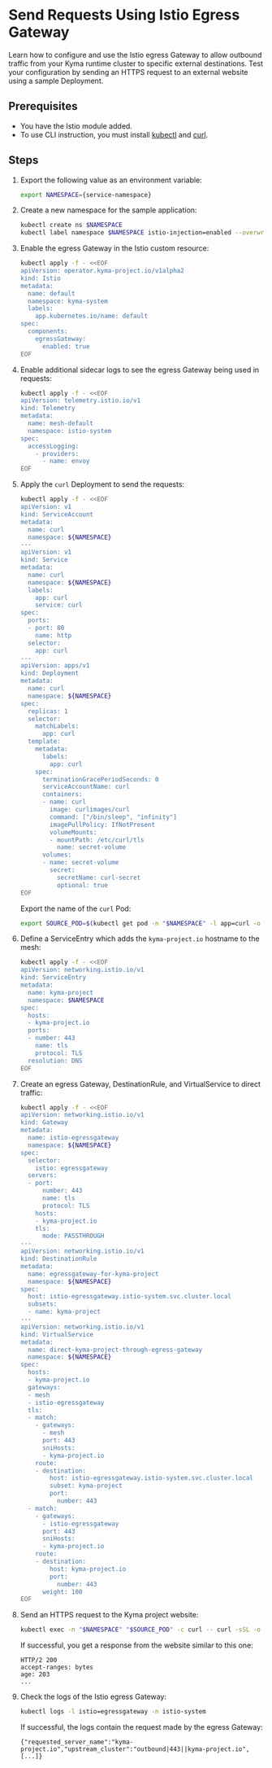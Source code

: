 # Send Requests Using Istio Egress Gateway
Learn how to configure and use the Istio egress Gateway to allow outbound traffic from your Kyma runtime cluster to specific external destinations. Test your configuration by sending an HTTPS request to an external website using a sample Deployment.

## Prerequisites

* You have the Istio module added.
* To use CLI instruction, you must install [kubectl](https://kubernetes.io/docs/tasks/tools/#kubectl)
  and [curl](https://curl.se/).

## Steps

1. Export the following value as an environment variable:

    ```bash
    export NAMESPACE={service-namespace}
    ```

2. Create a new namespace for the sample application:
    ```bash
    kubectl create ns $NAMESPACE
    kubectl label namespace $NAMESPACE istio-injection=enabled --overwrite
    ```

3. Enable the egress Gateway in the Istio custom resource:
   ```bash
   kubectl apply -f - <<EOF
   apiVersion: operator.kyma-project.io/v1alpha2
   kind: Istio
   metadata:
     name: default
     namespace: kyma-system
     labels:
       app.kubernetes.io/name: default
   spec:
     components:
       egressGateway:
         enabled: true
   EOF
   ```

4. Enable additional sidecar logs to see the egress Gateway being used in requests:
    ```bash
    kubectl apply -f - <<EOF
    apiVersion: telemetry.istio.io/v1
    kind: Telemetry
    metadata:
      name: mesh-default
      namespace: istio-system
    spec:
      accessLogging:
        - providers:
          - name: envoy
    EOF
    ```

5. Apply the `curl` Deployment to send the requests:
    ```bash
    kubectl apply -f - <<EOF
    apiVersion: v1
    kind: ServiceAccount
    metadata:
      name: curl
      namespace: ${NAMESPACE}
    ---
    apiVersion: v1
    kind: Service
    metadata:
      name: curl
      namespace: ${NAMESPACE}
      labels:
        app: curl
        service: curl
    spec:
      ports:
      - port: 80
        name: http
      selector:
        app: curl
    ---
    apiVersion: apps/v1
    kind: Deployment
    metadata:
      name: curl
      namespace: ${NAMESPACE}
    spec:
      replicas: 1
      selector:
        matchLabels:
          app: curl
      template:
        metadata:
          labels:
            app: curl
        spec:
          terminationGracePeriodSeconds: 0
          serviceAccountName: curl
          containers:
          - name: curl
            image: curlimages/curl
            command: ["/bin/sleep", "infinity"]
            imagePullPolicy: IfNotPresent
            volumeMounts:
            - mountPath: /etc/curl/tls
              name: secret-volume
          volumes:
          - name: secret-volume
            secret:
              secretName: curl-secret
              optional: true
    EOF
    ```

   Export the name of the `curl` Pod:
    ```bash
   export SOURCE_POD=$(kubectl get pod -n "$NAMESPACE" -l app=curl -o jsonpath={.items..metadata.name})
    ```

6. Define a ServiceEntry which adds the `kyma-project.io` hostname to the mesh:

   ```bash
   kubectl apply -f - <<EOF
   apiVersion: networking.istio.io/v1
   kind: ServiceEntry
   metadata:
     name: kyma-project
     namespace: $NAMESPACE
   spec:
     hosts:
     - kyma-project.io
     ports:
     - number: 443
       name: tls
       protocol: TLS
     resolution: DNS
   EOF
   ```

7. Create an egress Gateway, DestinationRule, and VirtualService to direct traffic:

   ```bash
   kubectl apply -f - <<EOF
   apiVersion: networking.istio.io/v1
   kind: Gateway
   metadata:
     name: istio-egressgateway
     namespace: ${NAMESPACE}
   spec:
     selector:
       istio: egressgateway
     servers:
     - port:
         number: 443
         name: tls
         protocol: TLS
       hosts:
       - kyma-project.io
       tls:
         mode: PASSTHROUGH
   ---
   apiVersion: networking.istio.io/v1
   kind: DestinationRule
   metadata:
     name: egressgateway-for-kyma-project
     namespace: ${NAMESPACE}
   spec:
     host: istio-egressgateway.istio-system.svc.cluster.local
     subsets:
     - name: kyma-project
   ---
   apiVersion: networking.istio.io/v1
   kind: VirtualService
   metadata:
     name: direct-kyma-project-through-egress-gateway
     namespace: ${NAMESPACE}
   spec:
     hosts:
     - kyma-project.io
     gateways:
     - mesh
     - istio-egressgateway
     tls:
     - match:
       - gateways:
         - mesh
         port: 443
         sniHosts:
         - kyma-project.io
       route:
       - destination:
           host: istio-egressgateway.istio-system.svc.cluster.local
           subset: kyma-project
           port:
             number: 443
     - match:
       - gateways:
         - istio-egressgateway
         port: 443
         sniHosts:
         - kyma-project.io
       route:
       - destination:
           host: kyma-project.io
           port:
             number: 443
         weight: 100
   EOF
   ```

8. Send an HTTPS request to the Kyma project website:
   ```bash
   kubectl exec -n "$NAMESPACE" "$SOURCE_POD" -c curl -- curl -sSL -o /dev/null -D - https://kyma-project.io
   ```

   If successful, you get a response from the website similar to this one:
   ```
   HTTP/2 200
   accept-ranges: bytes
   age: 203
   ...
   ```

9. Check the logs of the Istio egress Gateway:
   ```bash
   kubectl logs -l istio=egressgateway -n istio-system
   ```

   If successful, the logs contain the request made by the egress Gateway:
   ```
   {"requested_server_name":"kyma-project.io","upstream_cluster":"outbound|443||kyma-project.io",[...]}
   ```
